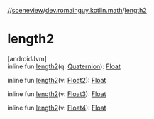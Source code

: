 //[sceneview](../../index.md)/[dev.romainguy.kotlin.math](index.md)/[length2](length2.md)

# length2

[androidJvm]\
inline fun [length2](length2.md)(q: [Quaternion](-quaternion/index.md)): [Float](https://kotlinlang.org/api/latest/jvm/stdlib/kotlin/-float/index.html)

inline fun [length2](length2.md)(v: [Float2](-float2/index.md)): [Float](https://kotlinlang.org/api/latest/jvm/stdlib/kotlin/-float/index.html)

inline fun [length2](length2.md)(v: [Float3](-float3/index.md)): [Float](https://kotlinlang.org/api/latest/jvm/stdlib/kotlin/-float/index.html)

inline fun [length2](length2.md)(v: [Float4](-float4/index.md)): [Float](https://kotlinlang.org/api/latest/jvm/stdlib/kotlin/-float/index.html)
